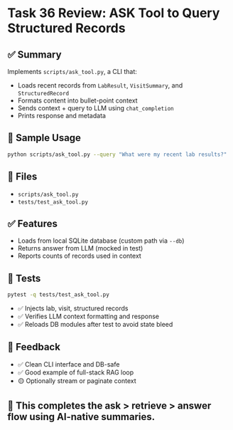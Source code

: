 # Task 36 Review: ASK Tool to Query Structured Records

## ✅ Summary
Implements `scripts/ask_tool.py`, a CLI that:
- Loads recent records from `LabResult`, `VisitSummary`, and `StructuredRecord`
- Formats content into bullet-point context
- Sends context + query to LLM using `chat_completion`
- Prints response and metadata

## 🧪 Sample Usage
```bash
python scripts/ask_tool.py --query "What were my recent lab results?"
```

## 📂 Files
- `scripts/ask_tool.py`
- `tests/test_ask_tool.py`

## ✅ Features
- Loads from local SQLite database (custom path via `--db`)
- Returns answer from LLM (mocked in test)
- Reports counts of records used in context

## 🧪 Tests
```bash
pytest -q tests/test_ask_tool.py
```
- ✅ Injects lab, visit, structured records
- ✅ Verifies LLM context formatting and response
- ✅ Reloads DB modules after test to avoid state bleed

## 💬 Feedback
- ✅ Clean CLI interface and DB-safe
- ✅ Good example of full-stack RAG loop
- 🟡 Optionally stream or paginate context

## 🚀 This completes the ask > retrieve > answer flow using AI-native summaries.